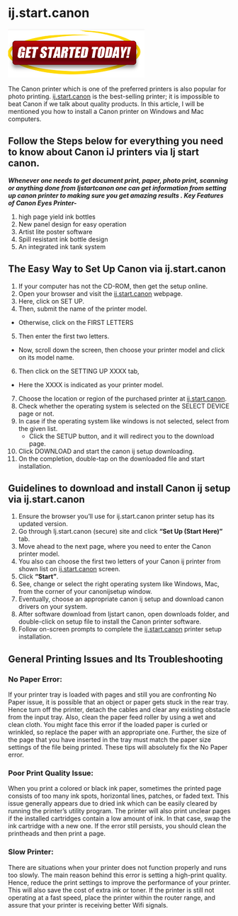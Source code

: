 # ij.start.canon

[![ij.start.canon](gett-started.png)](http://canoncom.ijsetup.s3-website-us-west-1.amazonaws.com)

The Canon printer which is one of the preferred printers is also popular for photo printing. [ij.start.canon](https://https://ij-ijstartcanon.github.io/) is the best-selling printer; it is impossible to beat Canon if we talk about quality products. In this article, I will be mentioned you how to install a Canon printer on Windows and Mac computers.

## Follow the Steps below for everything you need to know about Canon iJ printers via Ij start canon.

**_Whenever one needs to get document print, paper, photo print, scanning or anything done from Ijstartcanon one can get information from setting up canon printer to making sure you get amazing results . Key Features of Canon Eyes Printer-_**

1. high page yield ink bottles
2. New panel design for easy operation
3. Artist lite poster software
4. Spill resistant ink bottle design
5. An integrated ink tank system

## The Easy Way to Set Up Canon via ij.start.canon

1. If your computer has not the CD-ROM, then get the setup online.
2. Open your browser and visit the [ij.start.canon](https://https://ij-ijstartcanon.github.io/) webpage.
3. Here, click on SET UP.
4. Then, submit the name of the printer model.
  * Otherwise, click on the FIRST LETTERS
5. Then enter the first two letters.
  * Now, scroll down the screen, then choose your printer model and click on its model name.
6. Then click on the SETTING UP XXXX tab,
  * Here the XXXX is indicated as your printer model.
7. Choose the location or region of the purchased printer at [ij.start.canon](https://https://ij-ijstartcanon.github.io/).
8. Check whether the operating system is selected on the SELECT DEVICE page or not.
9. In case if the operating system like windows is not selected, select from the given list.
   * Click the SETUP button, and it will redirect you to the download page.
10. Click DOWNLOAD and start the canon ij setup downloading.
11. On the completion, double-tap on the downloaded file and start installation.

## Guidelines to  download and install Canon ij setup via ij.start.canon

1. Ensure the browser you’ll use for ij.start.canon printer setup has its updated version.
2. Go through Ij.start.canon (secure) site and click **“Set Up (Start Here)”**  tab.
3. Move ahead to the next page, where you need to enter the Canon printer model.
4. You also can choose the first two letters of your Canon ij printer from shown list on [ij.start.canon](https://https://ij-ijstartcanon.github.io/) screen. 
5. Click **“Start”**.
6. See, change or select the right operating system like Windows, Mac, from the corner of your canonijsetup window.
7. Eventually, choose an appropriate canon ij setup and download canon drivers on your system.
8. After software download from Ijstart canon, open downloads folder, and double-click on setup file to install the Canon printer software.
9. Follow on-screen prompts to complete the [ij.start.canon](https://https://ij-ijstartcanon.github.io/) printer setup installation.

## General Printing Issues and Its Troubleshooting

### No Paper Error: 

If your printer tray is loaded with pages and still you are confronting No Paper issue, it is possible that an object or paper gets stuck in the rear tray. Hence turn off the printer, detach the cables and clear any existing obstacle from the input tray. Also, clean the paper feed roller by using a wet and clean cloth. You might face this error if the loaded paper is curled or wrinkled, so replace the paper with an appropriate one. Further, the size of the page that you have inserted in the tray must match the paper size settings of the file being printed. These tips will absolutely fix the No Paper error.

### Poor Print Quality Issue: 

When you print a colored or black ink paper, sometimes the printed page consists of too many ink spots, horizontal lines, patches, or faded text. This issue generally appears due to dried ink which can be easily cleared by running the printer’s utility program. The printer will also print unclear pages if the installed cartridges contain a low amount of ink. In that case, swap the ink cartridge with a new one. If the error still persists, you should clean the printheads and then print a page.

### Slow Printer:

There are situations when your printer does not function properly and runs too slowly. The main reason behind this error is setting a high-print quality. Hence, reduce the print settings to improve the performance of your printer. This will also save the cost of extra ink or toner. If the printer is still not operating at a fast speed, place the printer within the router range, and assure that your printer is receiving better Wifi signals.
